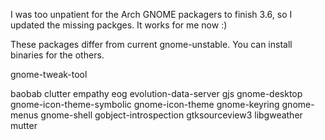 I was too unpatient for the Arch GNOME packagers to finish 3.6, so I updated the missing packges. It works for me now :)

These packages differ from current gnome-unstable. You can install binaries for the others.

gnome-tweak-tool

baobab
clutter
empathy
eog
evolution-data-server
gjs
gnome-desktop
gnome-icon-theme-symbolic
gnome-icon-theme
gnome-keyring
gnome-menus
gnome-shell
gobject-introspection
gtksourceview3
libgweather
mutter

